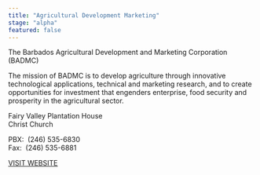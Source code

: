 ```yaml
---
title: "Agricultural Development Marketing"
stage: "alpha"
featured: false
---
```


The Barbados Agricultural Development and Marketing Corporation (BADMC)

The mission of BADMC is to develop agriculture through innovative technological applications, technical and marketing research, and to create opportunities for investment that engenders enterprise, food security and prosperity in the agricultural sector.

Fairy Valley Plantation House   
Christ Church

PBX:  (246) 535-6830  
Fax:  (246) 535-6881

[VISIT WEBSITE](http://www.badmc.org/)